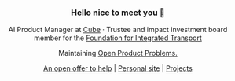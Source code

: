 <div align="center">
  <h3>Hello nice to meet you 👋</h3>
  <p>
    AI Product Manager at <a href="https://cube.global/solutions/technology">Cube</a> &middot; Trustee and impact investment board member for the <a href="https://integratedtransport.org.uk/"> Foundation for Integrated Transport</a> 
  </p>
  <p>Maintaining <a href="https://dogoodbenice.github.io/openproductproblems/">Open Product Problems.</a></p>
  <p><a href="https://surajr.com/open-offer-to-help">An open offer to help</a> | <a href="https://surajr.com">Personal site</a> | <a href="https://surajr.com/projects">Projects</a></p>
</div>
